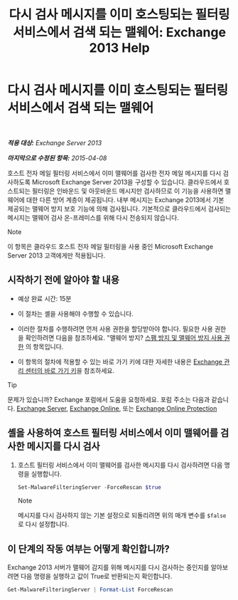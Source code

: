 ﻿---
title: '다시 검사 메시지를 이미 호스팅되는 필터링 서비스에서 검색 되는 맬웨어: Exchange 2013 Help'
TOCTitle: 다시 검사 메시지를 이미 호스팅되는 필터링 서비스에서 검색 되는 맬웨어
ms:assetid: ad3b6f65-6399-4a4b-8679-2e4f7f74bbbe
ms:mtpsurl: https://technet.microsoft.com/ko-kr/library/JJ150548(v=EXCHG.150)
ms:contentKeyID: 50483923
ms.date: 05/22/2018
mtps_version: v=EXCHG.150
ms.translationtype: MT
---

# 다시 검사 메시지를 이미 호스팅되는 필터링 서비스에서 검색 되는 맬웨어

 

_**적용 대상:** Exchange Server 2013_

_**마지막으로 수정된 항목:** 2015-04-08_

호스트 전자 메일 필터링 서비스에서 이미 맬웨어를 검사한 전자 메일 메시지를 다시 검사하도록 Microsoft Exchange Server 2013을 구성할 수 있습니다. 클라우드에서 호스트되는 필터링은 인바운드 및 아웃바운드 메시지만 검사하므로 이 기능을 사용하면 맬웨어에 대한 다른 방어 계층이 제공됩니다. 내부 메시지는 Exchange 2013에서 기본 제공되는 맬웨어 방지 보호 기능에 의해 검사됩니다. 기본적으로 클라우드에서 검사되는 메시지는 맬웨어 검사 온-프레미스를 위해 다시 전송되지 않습니다.


> [!NOTE]
> 이 항목은 클라우드 호스트 전자 메일 필터링을 사용 중인 Microsoft Exchange Server 2013 고객에게만 적용됩니다.



## 시작하기 전에 알아야 할 내용

  - 예상 완료 시간: 15분

  - 이 절차는 셸을 사용해야 수행할 수 있습니다.

  - 이러한 절차를 수행하려면 먼저 사용 권한을 할당받아야 합니다. 필요한 사용 권한을 확인하려면 다음을 참조하세요. "맬웨어 방지? [스팸 방지 및 맬웨어 방지 사용 권한](anti-spam-and-anti-malware-permissions-exchange-2013-help.md) 의 항목입니다.

  - 이 항목의 절차에 적용할 수 있는 바로 가기 키에 대한 자세한 내용은 [Exchange 관리 센터의 바로 가기 키](keyboard-shortcuts-in-the-exchange-admin-center-exchange-online-protection-help.md)을 참조하세요.


> [!TIP]
> 문제가 있습니까? Exchange 포럼에서 도움을 요청하세요. 포럼 주소는 다음과 같습니다. <A href="https://go.microsoft.com/fwlink/p/?linkid=60612">Exchange Server</A>, <A href="https://go.microsoft.com/fwlink/p/?linkid=267542">Exchange Online</A>, 또는 <A href="https://go.microsoft.com/fwlink/p/?linkid=285351">Exchange Online Protection</A>



## 셸을 사용하여 호스트 필터링 서비스에서 이미 맬웨어를 검사한 메시지를 다시 검사

1.  호스트 필터링 서비스에서 이미 맬웨어를 검사한 메시지를 다시 검사하려면 다음 명령을 실행합니다.
    
    ```powershell
    Set-MalwareFilteringServer -ForceRescan $true
    ```
    

    > [!NOTE]
    > 메시지를 다시 검사하지 않는 기본 설정으로 되돌리려면 위의 매개 변수를 <CODE>$false</CODE>로 다시 설정합니다.



## 이 단계의 작동 여부는 어떻게 확인합니까?

Exchange 2013 서버가 맬웨어 감지를 위해 메시지를 다시 검사하는 중인지를 알아보려면 다음 명령을 실행하고 값이 True로 반환되는지 확인합니다.

```powershell
Get-MalwareFilteringServer | Format-List ForceRescan
```
